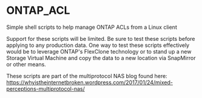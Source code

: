 # ONTAP_ACL
Simple shell scripts to help manage ONTAP ACLs from a Linux client

Support for these scripts will be limited. Be sure to test these scripts before applying to any production data. One way to test these scripts effectively would be to leverage ONTAP's FlexClone technology or to stand up a new Storage Virtual Machine and copy the data to a new location via SnapMirror or other means.

These scripts are part of the multiprotocol NAS blog found here:
https://whyistheinternetbroken.wordpress.com/2017/01/24/mixed-perceptions-multiprotocol-nas/
